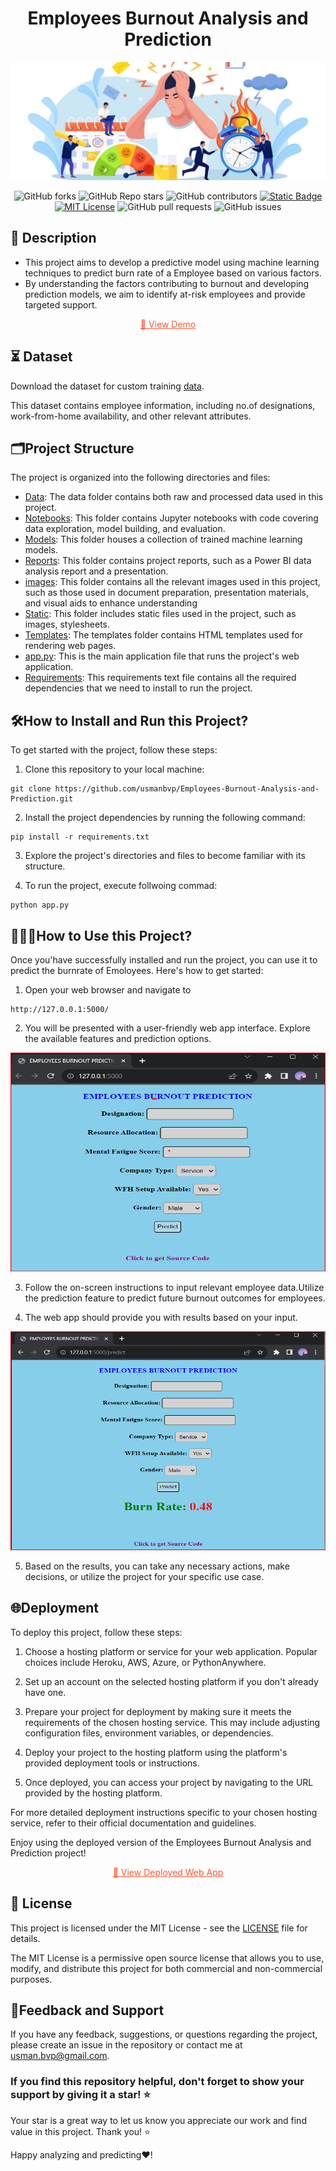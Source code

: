 <h1 align = center>Employees Burnout Analysis and Prediction</h1>

![Employees-Burnout-Analysis-and-Prediction](https://github.com/usmanbvp/Employees-Burnout-Analysis-and-Prediction/blob/main/images/burnout1.jpg)
<div style = "text-align : center">

![GitHub forks](https://img.shields.io/github/forks/usmanbvp/Employees-Burnout-Analysis-and-Prediction?style=flat-square&logo=github)
![GitHub Repo stars](https://img.shields.io/github/stars/usmanbvp/Employees-Burnout-Analysis-and-Prediction?logo=GitHub)
![GitHub contributors](https://img.shields.io/github/contributors/usmanbvp/Employees-Burnout-Analysis-and-Prediction?logo=github&color=blue)
[![Static Badge](https://img.shields.io/badge/View%20Demo-orange?style=flat-square&logo=github&logoColor=black&labelColor=hex)](https://employeesburnoutprediction.pythonanywhere.com/)
[![MIT License](https://img.shields.io/badge/MIT%20License-blue?style=flat-square&logo=Github&logoColor=black)](https://github.com/usmanbvp/Employees-Burnout-Analysis-and-Prediction/blob/main/LICENSE)
![GitHub pull requests](https://img.shields.io/github/issues-pr/usmanbvp/Employees-Burnout-Analysis-and-Prediction?style=flat-square&logo=github&logoColor=black)
![GitHub issues](https://img.shields.io/github/issues/usmanbvp/Employees-Burnout-Analysis-and-Prediction?logo=github&logoColor=black)

</div>

## 📝 Description

- This project aims to develop a predictive model using machine learning techniques to predict burn rate of a Employee based on various factors. 
- By understanding the factors contributing to burnout and developing prediction models, we aim to identify at-risk employees and provide targeted support.
<p align="center">
  <a href="https://employeesburnoutprediction.pythonanywhere.com/", style="color:#FF5733;">
    🚀 View Demo
  </a>
</p>

## ⏳ Dataset 
 Download the dataset for custom training [data](data/).

This dataset contains employee information, including no.of designations, work-from-home availability, and other relevant attributes.


## 🗂️Project Structure
The project is organized into the following directories and files:
- [Data](data/): The data folder contains both raw and processed data used in this project.
- [Notebooks](notebooks/): This folder contains Jupyter notebooks with code covering data exploration, model building, and evaluation.
- [Models](models/): This folder houses a collection of trained machine  learning models.
- [Reports](reports/): This folder contains project reports, such as a Power BI data analysis report and a presentation.
- [images](images/): This folder contains all the relevant images used in this project, such as those used in document preparation, presentation materials, and visual aids to enhance understanding
- [Static](static/): This folder includes static files used in the project, such as images, stylesheets.
- [Templates](templates/): The templates folder contains HTML templates used for rendering web pages.
- [app.py](app.py): This is the main application file that runs the project's web application.
- [Requirements](requirements.txt): This requirements text file contains all the required dependencies that we need to install to run the project.

## 🛠️How to Install and Run this Project?
To get started with the project, follow these steps:

1. Clone this repository to your local machine:

```
git clone https://github.com/usmanbvp/Employees-Burnout-Analysis-and-Prediction.git
```
2. Install the project dependencies by running the following command:
```
pip install -r requirements.txt
```

3. Explore the project's directories and files to become familiar with its structure.

4. To run the project, execute follwoing commad:
```
python app.py
```
## 👨🏻‍💻How to Use this Project?

Once you'have successfully installed and run the project, you can use it to  predict the burnrate of Emoloyees. Here's how to get started:
1. Open your web browser and navigate to 
```
http://127.0.0.1:5000/
```
2. You will be presented with a user-friendly web app interface. Explore the available features and prediction options.
<div style = "text-align: center;">
<img src="images/webapp_on_local_machine.png" alt="web interface" width = "700" height = "350">
</div>


3. Follow the on-screen instructions to input relevant employee data.Utilize the prediction feature to predict future burnout outcomes for employees.

4. The web app should provide you with results based on your input.

<div style="text-align: center;">
  <img src="images/local_machine_after_prediction.png" alt="prediction results" width="700" height="350">
</div>

5. Based on the results, you can take any necessary actions, make decisions, or utilize the project for your specific use case.

## 🌐Deployment

To deploy this project, follow these steps:

1. Choose a hosting platform or service for your web application. Popular choices include Heroku, AWS, Azure, or PythonAnywhere.

2. Set up an account on the selected hosting platform if you don't already have one.

3. Prepare your project for deployment by making sure it meets the requirements of the chosen hosting service. This may include adjusting configuration files, environment variables, or dependencies.

4. Deploy your project to the hosting platform using the platform's provided deployment tools or instructions.

5. Once deployed, you can access your project by navigating to the URL provided by the hosting platform.

For more detailed deployment instructions specific to your chosen hosting service, refer to their official documentation and guidelines.

Enjoy using the deployed version of the Employees Burnout Analysis and Prediction project!

<p align="center">
  <a href="https://employeesburnoutprediction.pythonanywhere.com/" style="color:#FF5733;">
    🚀 View Deployed Web App
  </a>
</p>


## 📄 License

This project is licensed under the MIT License - see the [LICENSE](LICENSE) file for details.

The MIT License is a permissive open source license that allows you to use, modify, and distribute this project for both commercial and non-commercial purposes.

## 📝Feedback and Support
If you have any feedback, suggestions, or questions regarding the project, please create an issue in the repository or contact me at usman.bvp@gmail.com.

### If you find this repository helpful, don't forget to show your support by giving it a star! ⭐
Your star is a great way to let us know you appreciate our work and find value in this project. Thank you! ⭐

Happy analyzing and predicting❤️!
